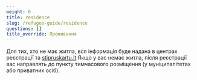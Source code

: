 ```yaml
---
weight: 0
title: residence
slug: /refugee-guide/residence
questions: []
title_override: Проживання
---
```


Для тих, хто не має житла, вся інформація буде надана в центрах реєстрації та [stipruskartu.lt](https://stipruskartu.lt/) Якщо у вас немає житла, після реєстрації вас направлять до пункту тимчасового розміщення (у муніципалітетах або приватних осіб).
